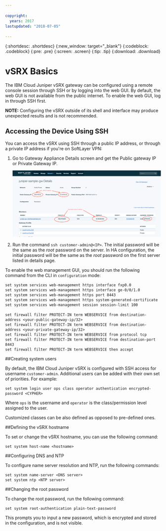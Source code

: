 ```yaml
---

copyright:
  years: 2017
lastupdated: "2018-07-05"

---
```


{:shortdesc: .shortdesc}
{:new_window: target="_blank"}
{:codeblock: .codeblock}
{:pre: .pre}
{:screen: .screen}
{:tip: .tip}
{:download: .download}

# vSRX Basics
The IBM Cloud Juniper vSRX gateway can be configured using a remote console session through SSH or by logging into the web GUI. By default, the web GUI is not available from the public internet. To enable the web GUI, log in through SSH first.

**NOTE:** Configuring the vSRX outside of its shell and interface may produce unexpected results and is not recommended.

## Accessing the Device Using SSH

You can access the vSRX using SSH through a public IP address, or through a private IP address if you're on SoftLayer VPN:

1. Go to Gateway Appliance Details screen and get the Public gateway IP or Private Gateway IP.

	![Gateway Appliance Details](images/basics.png)

2. Run the command `ssh customer-admin@<IP>`. The initial password will be the same as the *root* password on the server. In HA configuration, the initial password will be the same as the *root* password on the first server listed in details page.

To enable the web management GUI, you should run the following command from the CLI in `configuration` mode:

```
set system services web-management https interface fxp0.0
set system services web-management https interface ge-0/0/1.0
set system services web-management https port 8443
set system services web-management https system-generated-certificate
set system services web-management session session-limit 100

set firewall filter PROTECT-IN term WEBSERVICE from destination-address <your-public-gateway-ip/32>
set firewall filter PROTECT-IN term WEBSERVICE from destination-address <your-private-gateway-ip/32>
set firewall filter PROTECT-IN term WEBSERVICE from protocol tcp
set firewall filter PROTECT-IN term WEBSERVICE from destination-port 8443
set firewall filter PROTECT-IN term WEBSERVICE then accept
```

##Creating system users

By default, the IBM Cloud Juniper vSRX is configured with SSH access for username `customer-admin`. Additional users can be added with their own set of priorities. For example:

```
set system login user ops class operator authentication encrypted-password <CYPHER>
```

Where `ops` is the username and `operator` is the class/permission level assigned to the user.

Customized classes can be also defined as opposed to pre-defined ones.

##Defining the vSRX hostname

To set or change the vSRX hostname, you can use the following command:

```
set system host-name <hostname>
```

##Configuring DNS and NTP

To configure name server resolution and NTP, run the following commands:

```
set system name-server <DNS server>
set system ntp <NTP server>
```

##Changing the root password

To change the root password, run the following command:

```
set system root-authentication plain-text-password
```

This prompts you to input a new password, which is encrypted and stored in the configuration, and is not visible.
